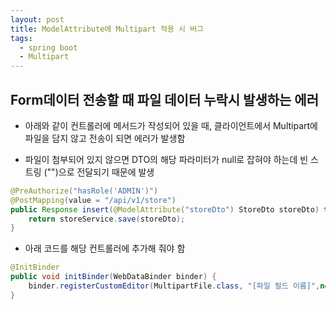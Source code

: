 ```yaml
---
layout: post
title: ModelAttribute에 Multipart 적용 시 버그
tags:
  - spring boot
  - Multipart
---
```


## Form데이터 전송할 때 파일 데이터 누락시 발생하는 에러

* 아래와 같이 컨트롤러에 메서드가 작성되어 있을 때, 클라이언트에서 Multipart에 파일을 담지 않고 전송이 되면 에러가 발생함

* 파일이 첨부되어 있지 않으면 DTO의 해당 파라미터가 null로 잡혀야 하는데 빈 스트링 ("")으로 전달되기 때문에 발생

```java
@PreAuthorize("hasRole('ADMIN')")
@PostMapping(value = "/api/v1/store")
public Response insert(@ModelAttribute("storeDto") StoreDto storeDto) throws Exception {
    return storeService.save(storeDto);
}
```

* 아래 코드를 해당 컨트롤러에 추가해 줘야 함

```java
@InitBinder
public void initBinder(WebDataBinder binder) {
    binder.registerCustomEditor(MultipartFile.class, "[파일 필드 이름]",new StringTrimmerEditor(true));
}
```
